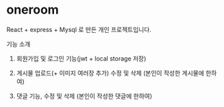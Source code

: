 # oneroom
React + express + Mysql 로 만든 개인 프로젝트입니다.

기능 소개
1. 회원가입 및 로그인 기능(jwt + local storage 저장)

2. 게시물 업로드(+ 이미지 여러장 추가) 수정 및 삭제 (본인이 작성한 게시물에 한하여)

3. 댓글 기능, 수정 및 삭제 (본인이 작성한 댓글에 한하여)
